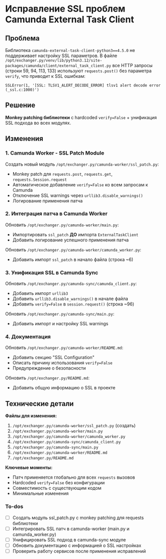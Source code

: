 <!-- 486d7c6e-3130-4673-a2fe-20b7e5f32644 a0cc20e6-28ad-41da-9fdf-23f204fb6d24 -->
# Исправление SSL проблем Camunda External Task Client

## Проблема

Библиотека `camunda-external-task-client-python3==4.5.0` не поддерживает настройку SSL параметров. В файле `/opt/exchanger.py/venv/lib/python3.12/site-packages/camunda/client/external_task_client.py` все HTTP запросы (строки 59, 94, 113, 133) используют `requests.post()` без параметра `verify`, что приводит к SSL ошибкам:

```
SSLError(1, '[SSL: TLSV1_ALERT_DECODE_ERROR] tlsv1 alert decode error (_ssl.c:1000)')
```

## Решение

**Monkey patching библиотеки** с hardcoded `verify=False` + унификация SSL подхода во всех модулях.

## Изменения

### 1. Camunda Worker - SSL Patch Module

Создать новый модуль `/opt/exchanger.py/camunda-worker/ssl_patch.py`:

- Monkey patch для `requests.post`, `requests.get`, `requests.Session.request`
- Автоматическое добавление `verify=False` ко всем запросам к Camunda
- Отключение SSL warnings через `urllib3.disable_warnings()`
- Логирование применения патча

### 2. Интеграция патча в Camunda Worker

Обновить `/opt/exchanger.py/camunda-worker/main.py`:

- Импортировать `ssl_patch` **ДО** импорта `ExternalTaskClient`
- Добавить логирование успешного применения патча

Обновить `/opt/exchanger.py/camunda-worker/camunda_worker.py`:

- Добавить импорт `ssl_patch` в начало файла (строка ~6)

### 3. Унификация SSL в Camunda Sync

Обновить `/opt/exchanger.py/camunda-sync/camunda_client.py`:

- Добавить импорт `urllib3`
- Добавить `urllib3.disable_warnings()` в начале файла
- Добавить `verify=False` в `session.request()` (строка ~96)

Обновить `/opt/exchanger.py/camunda-sync/main.py`:

- Добавить импорт и настройку SSL warnings

### 4. Документация

Обновить `/opt/exchanger.py/camunda-worker/README.md`:

- Добавить секцию "SSL Configuration"
- Описать причину использования `verify=False`
- Предупреждение о безопасности

Обновить `/opt/exchanger.py/README.md`:

- Добавить общую информацию о SSL в проекте

## Технические детали

**Файлы для изменения:**

1. `/opt/exchanger.py/camunda-worker/ssl_patch.py` (создать)
2. `/opt/exchanger.py/camunda-worker/main.py`
3. `/opt/exchanger.py/camunda-worker/camunda_worker.py`
4. `/opt/exchanger.py/camunda-sync/camunda_client.py`
5. `/opt/exchanger.py/camunda-sync/main.py`
6. `/opt/exchanger.py/camunda-worker/README.md`
7. `/opt/exchanger.py/README.md`

**Ключевые моменты:**

- Патч применяется глобально для всех `requests` вызовов
- Hardcoded `verify=False` без конфигурации
- Совместимость с существующим кодом
- Минимальные изменения

### To-dos

- [ ] Создать модуль ssl_patch.py с monkey patching для requests библиотеки
- [ ] Интегрировать SSL патч в camunda-worker (main.py и camunda_worker.py)
- [ ] Унифицировать SSL подход в camunda-sync модуле
- [ ] Обновить документацию с информацией о SSL настройках
- [ ] Проверить работу сервисов после применения исправлений